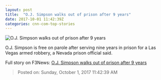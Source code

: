 ```yaml
---
layout: post
title:  "O.J. Simpson walks out of prison after 9 years"
date: 2017-10-01 11:42:39Z
categories: cnn-com-top-stories
---
```


![O.J. Simpson walks out of prison after 9 years](http://i2.cdn.cnn.com/cnnnext/dam/assets/170720152327-26-oj-simpson-parole-hearing-0720-super-tease.jpg)

O.J. Simpson is free on parole after serving nine years in prison for a Las Vegas armed robbery, a Nevada prison official said.


Full story on F3News: [O.J. Simpson walks out of prison after 9 years](http://www.f3nws.com/n/hquQrF)

> Posted on: Sunday, October 1, 2017 11:42:39 AM

